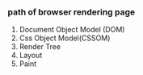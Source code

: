 ### path of browser rendering page 
1. Document Object Model (DOM)
2. Css Object Model(CSSOM)
3. Render Tree
4. Layout 
5. Paint 


